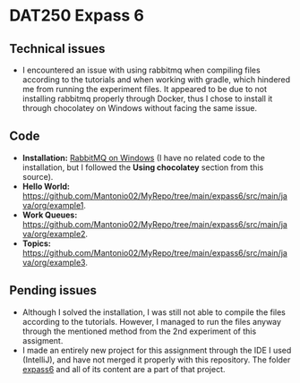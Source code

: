 # DAT250 Expass 6

## Technical issues
- I encountered an issue with using rabbitmq when compiling files according to the tutorials and when working with gradle, which hindered me from running the experiment files. It appeared to be due to not installing rabbitmq properly through Docker, thus I chose to install it through chocolatey on Windows without facing the same issue.

## Code
- <b>Installation:</b> <a href=https://www.rabbitmq.com/docs/install-windows>RabbitMQ on Windows</a> (I have no related code to the installation, but I followed the <b>Using chocolatey</b> section from this source).
- <b>Hello World:</b> https://github.com/Mantonio02/MyRepo/tree/main/expass6/src/main/java/org/example1.
- <b>Work Queues:</b> https://github.com/Mantonio02/MyRepo/tree/main/expass6/src/main/java/org/example2.
- <b>Topics:</b> https://github.com/Mantonio02/MyRepo/tree/main/expass6/src/main/java/org/example3.

## Pending issues
- Although I solved the installation, I was still not able to compile the files according to the tutorials. However, I managed to run the files anyway through the mentioned method from the 2nd experiment of this assigment.
- I made an entirely new project for this assignment through the IDE I used (IntelliJ), and have not merged it properly with this repository. The folder <a href=https://github.com/Mantonio02/MyRepo/tree/main/expass6>expass6</a> and all of its content are a part of that project.
